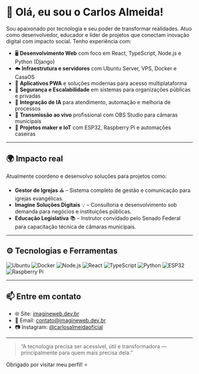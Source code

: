 # 👋 Olá, eu sou o Carlos Almeida!

Sou apaixonado por tecnologia e seu poder de transformar realidades. Atuo como desenvolvedor, educador e líder de projetos que conectam inovação digital com impacto social. Tenho experiência com:

- 🖥️ **Desenvolvimento Web** com foco em React, TypeScript, Node.js e Python (Django)
- ☁️ **Infraestrutura e servidores** com Ubuntu Server, VPS, Docker e CasaOS
- 📲 **Aplicativos PWA** e soluções modernas para acesso multiplataforma
- 🔐 **Segurança e Escalabilidade** em sistemas para organizações públicas e privadas
- 🧠 **Integração de IA** para atendimento, automação e melhoria de processos
- 📡 **Transmissão ao vivo** profissional com OBS Studio para câmaras municipais
- 🧰 **Projetos maker e IoT** com ESP32, Raspberry Pi e automações caseiras

---

## 🌍 Impacto real

Atualmente coordeno e desenvolvo soluções para projetos como:

- **Gestor de Igrejas** ⛪ – Sistema completo de gestão e comunicação para igrejas evangélicas.
- **Imagine Soluções Digitais** 💡 – Consultoria e desenvolvimento sob demanda para negócios e instituições públicas.
- **Educação Legislativa** 📚 – Instrutor convidado pelo Senado Federal para capacitação técnica de câmaras municipais.

---

## ⚙️ Tecnologias e Ferramentas

![Ubuntu](https://img.shields.io/badge/-Ubuntu-E95420?logo=ubuntu&logoColor=white)
![Docker](https://img.shields.io/badge/-Docker-2496ED?logo=docker&logoColor=white)
![Node.js](https://img.shields.io/badge/-Node.js-339933?logo=node.js&logoColor=white)
![React](https://img.shields.io/badge/-React-61DAFB?logo=react&logoColor=black)
![TypeScript](https://img.shields.io/badge/-TypeScript-3178C6?logo=typescript&logoColor=white)
![Python](https://img.shields.io/badge/-Python-3776AB?logo=python&logoColor=white)
![ESP32](https://img.shields.io/badge/-ESP32-000?logo=espressif&logoColor=white)
![Raspberry Pi](https://img.shields.io/badge/-Raspberry%20Pi-C51A4A?logo=raspberrypi&logoColor=white)

---

## 📫 Entre em contato

- 🌐 Site: [imagineweb.dev.br](https://imagineweb.dev.br)
- 📧 Email: contato@imagineweb.dev.br  
- 📷 Instagram: [@carlosalmeidaoficial](https://www.instagram.com/carlosalmeidaoficial/)

---

> “A tecnologia precisa ser acessível, útil e transformadora — principalmente para quem mais precisa dela.”

Obrigado por visitar meu perfil! ⭐
